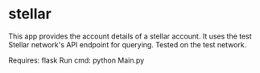 # stellar

This app provides the account details of a stellar account.
It uses the test Stellar network's API endpoint for querying.
Tested on the test network.


Requires: flask
Run cmd: python Main.py
